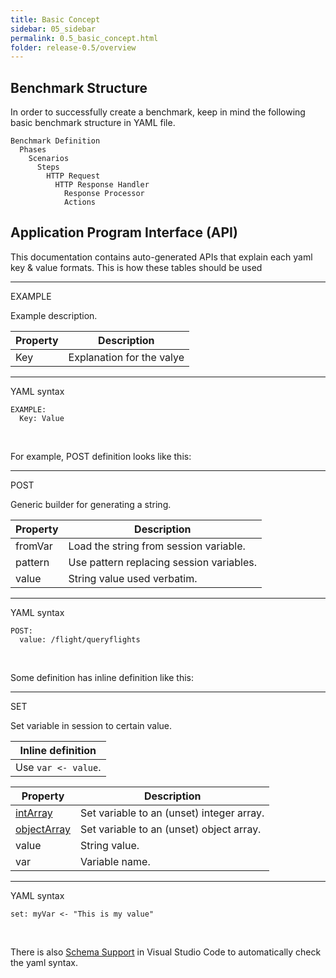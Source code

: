 ```yaml
---
title: Basic Concept
sidebar: 05_sidebar
permalink: 0.5_basic_concept.html
folder: release-0.5/overview
---
```


## Benchmark Structure

In order to successfully create a benchmark, keep in mind the following basic benchmark structure in YAML file.

```
Benchmark Definition
  Phases
    Scenarios
      Steps
        HTTP Request
          HTTP Response Handler
            Response Processor
            Actions
```

## Application Program Interface (API)
This documentation contains auto-generated APIs that explain each yaml key & value formats.  This is how these tables should be used

***
EXAMPLE

Example description. 

| Property | Description |
| ------- | -------- |
| Key | Explanation for the valye  |

***

YAML syntax
```
EXAMPLE:
  Key: Value
```

&nbsp;

For example, POST definition looks like this:

*** 

POST

Generic builder for generating a string. 

| Property | Description |
| ------- | -------- |
| fromVar | Load the string from session variable.  |
| pattern | Use pattern replacing session variables.  |
| value | String value used verbatim.  |

*** 

YAML syntax
```
POST:
  value: /flight/queryflights
```

&nbsp;

Some definition has inline definition like this:

***

SET

Set variable in session to certain value. 

| Inline definition |
| -------- |
| Use <code>var &lt;- value</code>. |


| Property | Description |
| ------- | -------- |
| [intArray](#intArray) | Set variable to an (unset) integer array.  |
| [objectArray](#objectArray) | Set variable to an (unset) object array.  |
| value | String value.  |
| var | Variable name.  |

***

YAML syntax
```
set: myVar <- "This is my value"
```
&nbsp;

There is also [Schema Support](editor.html) in Visual Studio Code to automatically check the yaml syntax.

